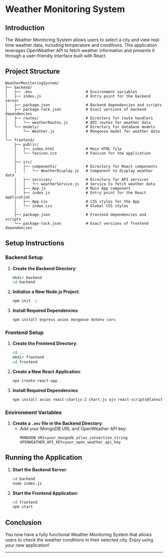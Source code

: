 # Weather Monitoring System

## Introduction
The Weather Monitoring System allows users to select a city and view real-time weather data, including temperature and conditions. This application leverages OpenWeather API to fetch weather information and presents it through a user-friendly interface built with React.

## Project Structure
```
WeatherMonitoringSystem/
├── backend/
│   ├── .env                        # Environment variables
│   ├── index.js                    # Entry point for the backend server
│   ├── package.json                # Backend dependencies and scripts
│   ├── package-lock.json           # Exact versions of backend dependencies
│   ├── routes/                     # Directory for route handlers
│   │   └── weatherRoutes.js        # API routes for weather data
│   └── models/                     # Directory for database models
│       └── Weather.js              # Mongoose model for weather data
│
└── frontend/
    ├── public/
    │   ├── index.html              # Main HTML file
    │   └── favicon.ico             # Favicon for the application
    │
    ├── src/
    │   ├── components/             # Directory for React components
    │   │   └── WeatherDisplay.js   # Component to display weather data
    │   ├── services/               # Directory for API services
    │   │   └── weatherService.js   # Service to fetch weather data
    │   ├── App.js                  # Main App component
    │   ├── index.js                # Entry point for the React application
    │   ├── App.css                 # CSS styles for the App
    │   └── index.css               # Global CSS styles
    │
    ├── package.json                # Frontend dependencies and scripts
    └── package-lock.json           # Exact versions of frontend dependencies
```

## Setup Instructions

### Backend Setup
1. **Create the Backend Directory**:
   ```bash
   mkdir backend
   cd backend
   ```

2. **Initialize a New Node.js Project**:
   ```bash
   npm init -y
   ```

3. **Install Required Dependencies**:
   ```bash
   npm install express axios mongoose dotenv cors
   ```

### Frontend Setup
1. **Create the Frontend Directory**:
   ```bash
   cd ..
   mkdir frontend
   cd frontend
   ```

2. **Create a New React Application**:
   ```bash
   npx create-react-app .
   ```

3. **Install Required Dependencies**:
   ```bash
   npm install axios react-chartjs-2 chart.js ajv react-scripts@latest
   ```

### Environment Variables
1. **Create a `.env` file in the Backend Directory**:
   - Add your MongoDB URL and OpenWeather API key:
     ```
     MONGODB_URI=your_mongodb_atlas_connection_string
     OPENWEATHER_API_KEY=your_open_weather_api_key
     ```

## Running the Application
1. **Start the Backend Server**:
   ```bash
   cd backend
   node index.js
   ```

2. **Start the Frontend Application**:
   ```bash
   cd frontend
   npm start
   ```

## Conclusion
You now have a fully functional Weather Monitoring System that allows users to check the weather conditions in their selected city. Enjoy using your new application!

---
